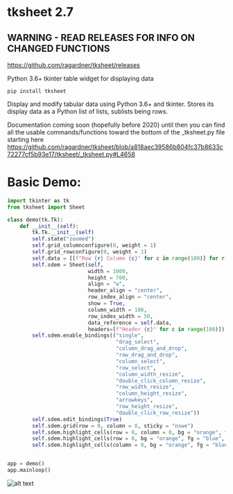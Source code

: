 # tksheet 2.7

## WARNING - READ RELEASES FOR INFO ON CHANGED FUNCTIONS
https://github.com/ragardner/tksheet/releases

Python 3.6+ tkinter table widget for displaying data

```
pip install tksheet
```

Display and modify tabular data using Python 3.6+ and tkinter. Stores its display data as a Python list of lists, sublists being rows.

Documentation coming soon (hopefully before 2020) until then you can find all the usable commands/functions toward the bottom of the _tksheet.py file starting here https://github.com/ragardner/tksheet/blob/a818aec39586b804fc37b8633c72277cf5b93e17/tksheet/_tksheet.py#L4658

# Basic Demo:

```python
import tkinter as tk
from tksheet import Sheet

class demo(tk.Tk):
    def __init__(self):
        tk.Tk.__init__(self)
        self.state("zoomed")
        self.grid_columnconfigure(0, weight = 1)
        self.grid_rowconfigure(0, weight = 1)
        self.data = [[f"Row {r} Column {c}" for c in range(100)] for r in range(5000)]
        self.sdem = Sheet(self,
                          width = 1000,
                          height = 700,
                          align = "w",
                          header_align = "center",
                          row_index_align = "center",
                          show = True,
                          column_width = 180,
                          row_index_width = 50,
                          data_reference = self.data,
                          headers=[f"Header {c}" for c in range(100)])
        self.sdem.enable_bindings(("single",
                                   "drag_select",
                                   "column_drag_and_drop",
                                   "row_drag_and_drop",
                                   "column_select",
                                   "row_select",
                                   "column_width_resize",
                                   "double_click_column_resize",
                                   "row_width_resize",
                                   "column_height_resize",
                                   "arrowkeys",
                                   "row_height_resize",
                                   "double_click_row_resize"))
        self.sdem.edit_bindings(True)
        self.sdem.grid(row = 0, column = 0, sticky = "nswe")
        self.sdem.highlight_cells(row = 0, column = 0, bg = "orange", fg = "blue")
        self.sdem.highlight_cells(row = 0, bg = "orange", fg = "blue", canvas = "row_index")
        self.sdem.highlight_cells(column = 0, bg = "orange", fg = "blue", canvas = "header")


app = demo()
app.mainloop()
```

![alt text](https://i.imgur.com/PyukzmG.jpg)

